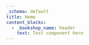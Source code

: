 ```yaml
---
_schema: default
title: Home
content_blocks:
  - _bookshop_name: header
    text: Test component here
---
```

